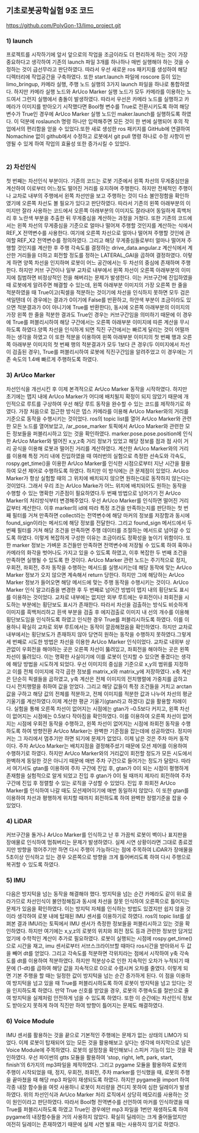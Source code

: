 ## 기초로봇공학실험 9조 코드
https://github.com/PolyGon-13/limo_project.git
</br>
### 1) launch
 프로젝트를 시작하기에 앞서 앞으로의 작업을 조금이라도 더 편리하게 하는 것이 가장 중요하다고 생각하여 기존의 launch 파일 3개를 하나하나 매번 실행해야 하는 것을 수정하는 것이 급선무라고 판단하였다. 따라서 우선 새로운 ros 패키지를 생성하여 해당 디렉터리에 작업공간을 구축하였다. 또한 start.launch 파일에 roscore 등이 있는 limo_bringup, 카메라 실행, 주행 노드 실행의 3가지 launch 파일을 하나로 통합하였다. 하지만 카메라 실행 노드와 
ArUco Marker 실행 노드가 모두 카메라를 이용하는 노드여서 그런지 실행에서 충돌이 발생하였다. 따라서 우선은 카메라 노드를 실행하고 카메라가 이미지를 받아오기 시작했다면 Bool형 변수를 True로 전환시키도록 하여 해당 변수가 True인 경우에 ArUco Marker 실행 노드인 maker.launch를 실행하도록 하였다. 이 덕분에 roslaunch 명령 하나만 입력해주면 모든 것이 한 번에 실행되어 후의 작업에서의 편리함을 얻을 수 있었다.또한 새로 생성한 ros 패키지를 GitHub에 연결하여 Nomachine 없이 github에서 수정하고 로봇에서 git pull 명령 하나로 수정 사항이 반영될 수 있게 하여 작업의 효율성 또한 증가시킬 수 있었다.</br>
</br>
### 2) 차선인식
 첫 번째는 차선인식 부분이다. 기존의 코드는 로봇 기준에서 왼쪽 차선의 무게중심만을 계산하여 이로부터 어느정도 떨어진 거리를 유지하며 주행한다. 하지만 전체적인 주행이나 교차로 내부의 주행에서 왼쪽 차선만을 보고 주행하는 것이 다소 불안정함을 확인하였기에 오른쪽 차선도 볼 필요가 있다고 판단하였다. 따라서 기존의 왼쪽 아래부분의 이미지만 잘라 사용하는 코드에서 오른쪽 아래부분의 이미지도 잘라내어 동일하게 흑백처리 후 노란색 부분을 추출한 뒤 무게중심을 계산하는 과정을 거쳤다. 또한 기존의 코드에서는 왼쪽 차선의 무게중심을 기준으로 얼마나 떨어져 주행할 것인지를 계산하는 식에서 REF_X 전역변수를 사용한다. 여기에 오른쪽 차선으로 얼마나 떨어져 주행할 것인에 관여할 REF_X2 전역변수를 정의하였다. 그리고 해당 무게중심들로부터 얼마나 떨어져 주행할 것인지를 계산한 후 주행 각속도를 결정하는 drive_data.angular.z 계산식에서 계산한 거리들을 더하고 회전할 정도를 정하는 LATERAL_GAI을 곱하여 결정하였다. 이렇게 하면 양쪽 차선을 인지하며 로봇이 어느 공간에서는 두 차선의 중심에 존재하며 주행한다. 하지만 커브 구간이나 일부 교차로 내부에서 왼쪽 차선이 오른쪽 아래부분의 이미지에 침범하면 비정상적인 전을 해버리는 문제가 발생한다. 이는 커브구간에 진입하였을 때 로봇에게 알려주면 해결할 수 있는데, 왼쪽 아래부분 이미지의 가장 오른쪽 한 줄을 적분하였을 때 True이고(픽셀을 적분하는 것이기에 차선을 인식하지 못하면 모두 검은색일텐데 이 경우에는 결과가 0이기에 False를 반환하고, 하얀색 부분이 조금이라도 있으면 적분결과가 0이 아니기에 True를 반환한다), 동시에 오른쪽 아래부분의 이미지의 가장 왼쪽 한 줄을 적분한 결과도 True인 경우는 커브구간임을 의미하기 때문에 이 경우에 True를 퍼블리시하여 해당 구간에서는 오른쪽 아래부분 이미지에 따른 계산을 무시하도록 하였다.양쪽 차선을 인식하게 되면 직진 구간에서는 빠르게 달리는 것이 어떨까 하는 생각을 하였고 이 또한 적분을 이용하여 왼쪽 아래부분 이미지의 첫 번째 행과 오른쪽 아래부분 이미지의 첫 번째 행의 적분결과가 모두 1보다 큰 경우(두 이미지에서 차선이 검출된 경우), True를 퍼블리시하여 로봇에 직진구간임을 알려주었고 이 경우에는 기존 속도의 1.4배 빠르게 주행하도록 하였다.
</br>
### 3) ArUco Marker
 차선인식을 개선시킨 후 이제 본격적으로 ArUco Marker 동작을 시작하였다. 하지만 초기에는 맵지 내에 ArUco Marker가 어디에 배치될지 확정이 되지 않았기 때문에 개인적으로 루트를 구상하여 우선 해당 루트 동작을 완수할 수 있는 코드를 제작하기로 하였다. 가장 처음으로 접근한 방식은 뎁스 카메라를 이용해 ArUco Marker와의 거리를 기준으로 동작을 수행시키는 것이었다. ros의 topic list를 열어 ArUco Marker와 관련한 모든 노드를 열어보았고, /ar_pose_marker 토픽에서 ArUco Marker와 관련한 모든 정보들을 퍼블리시하고 있는 것을 확인하였다. marker.pose.pose.position에 인식한 ArUco Marker와 떨어진 x,y,z축 거리 정보가 있었고 해당 정보를 점과 점 사이 거리 공식을 이용해 로봇과 떨어진 거리를 계산하였다. 계산한 ArUco Marker와의 거리를 이용해 특정 거리 내에 진입하였을 때 여러번의 실험으로 측정한 선속도와 각속도, rospy.get_time()을 이용한 ArUco Marker를 인식한 시점으로부터 지난 시간을 활용하여 모션 제어로 수행하도록 하였다. 하지만 이 방식에는 큰 문제점이 있었다. ArUco Marker가 항상 실험할 때의 그 위치에 배치되지 않으면 원하는대로 동작하지 않는다는 것이었다. 그래서 우리 조는 ArUco Marke가 어느 위치에 배치되어도 원하는 동작을 수행할 수 있는 명확한 기준점이 필요하였다.두 번째 방법으로 넘어가기 전 ArUco Marker의 처리방식부터 변경해주었다. 우선 ArUco Marker를 인식하면 떨어진 거리값부터 계산한다. 이후 marker의 id에 따라 특정 조건을 만족하는지를 판단하는 첫 번째 필터를 거쳐 만족하면 collect라는 전역변수에 해당 마커의 정보를 저장함과 동시에 found_sign이라는 메서드에 해당 정보를 전달한다. 그리고 found_sign 메서드에서 두 번째 필터를 거쳐 해당 조건을 만족하면 주행 데이터를 조절하는 메서드로 넘어갈 수 있도록 하였다. 이렇게 복잡하게 구성한 이유는 조금이라도 정확성을 높이기 위함이다. 또한 marker 정보는 가벼운 조건들만 만족하면 전역변수에 저장될 수 있도록 하여 혹여나 카메라의 화각을 벗어나도 가지고 있을 수 있도록 하였고, 이후 복잡한 두 번째 조건을 만족하면 실행될 수 있도록 한 것이다. ArUco Marker 관련 노드는 주기적으로 정지, 우회전, 좌회전, 주차 동작을 수행하는 메서드를 실행시키는데 해당 동작에 맞는 ArUco Marker 정보가 오지 않으면 계속해서 return 당한다. 하지만 그에 해당하는 ArUco Marker 정보가 들어오면 해당 메서드에 맞는 주행 동작을 수행시키는 것이다.
 ArUco Marker 인식 알고리즘을 변경한 후 두 번째로 넘어간 방법이 맵지 내의 횡단보도 표시를 이용하는 것이었다. 교차로 내부에는 없지만 외부 루트에는 우회전이나 좌회전을 시도하는 부분에는 횡단보도 표시가 존재한다. 따라서 차선을 검출하는 방식도 비슷하게 이미지를 흑백처리하고 흰색 부분을 검출 후 에지검출로 이미지 내 선의 개수를 이용해 횡단보도임을 인식하도록 하였고 인식한 경우 True를 퍼블리시하도록 하였다. 이를 이용하니 확실히 교차로 외부 루트에서는 동작이 깔끔해졌음을 확인하였다. 하지만 교차로 내부에서는 횡단보도가 존재하지 않아 당연히 원하는 동작을 수행하지 못하였다.그렇게 세 번째로 시도한 방법은 차선을 이용한 ArUco Marker 인식이었다. 교차로 내외부 상관없이 우회전을 해야하는 곳은 오른쪽 차선이 뚫려있고, 좌회전을 해야하는 곳은 왼쪽 차선이 뚫려있다. 이는 명확한 사실이기에 이를 로봇이 인지할 수 있으면 좋겠다는 생각에 해당 방법을 시도하게 되었다. 우선 이미지의 중심을 기준으로 x,y의 범위를 지정하고 이를 전체 이미지에 각각 곱한 정보를 matrix_x와 matrix_y에 저장하였다. x축 계산은 단순히 픽셀들을 곱하였고, y축 계산은 전체 이미지의 전치행렬에 가중치를 곱하고 다시 전치행렬을 취하여 값을 얻었다. 그리고 해당 값들이 특정 조건들을 거치고 arctan 값을 구하고 해당 값의 전체를 적분하고, 전체 이미지를 적분한 값과 나누어 차선의 평균 기울기를 계산하였다.이제 계산한 평균 기울기(gtan라고 하겠다) 값을 활용할 차례이다. 실험을 통해 오른쪽 차선이 없어지는 시점에는 gtan가 –0.5보다 커지고, 왼쪽 차선이 없어지는 시점에는 0.5보다 작아짐을 확인하였다. 이를 이용하여 오른쪽 차선이 없어지는 시점에 우회전 동작을 수행하고, 왼쪽 차선이 없어지는 시점에 좌회전 동작을 수행하도록 하여 방향전환 ArUco Marker는 완벽한 기준점을 잡는데에 성공하였다. 정지마커는 그 자리에서 멈추기만 하면 되기에 문제가 없었다. 이제 남은 것은 주차 마커 동작이다. 주차 ArUco Marker는 배치지점을 결정해주셨기 때문에 모션 제어를 이용하여 수행하기로 하였다. 하지만 ArUco Marker와의 거리값이 회전할 정도가 모든 시도에서 완벽하게 동일한 것은 아니기 때문에 매번 주차 구간으로 들어가는 정도가 달랐다. 따라서 여기서도 gtan를 이용하여 주차 구간에 진입 후, gtan가 0이 되는 시점이 평행하게 존재함을 실험적으로 알게 되었고 진입 후 gtan가 0이 될 때까지 제자리 회전하여 주차구간에 진입 후 정렬할 수 있는 로직을 구성할 수 있었다. 진입 후 좌회전 ArUco Marker를 인식하여 나갈 때도 모션제어이기에 매번 동일하지 않았다. 이 또한 gtan를 이용하여 차선과 평행하게 위치할 때까지 회전하도록 하여 완벽한 정렬기준을 잡을 수 있었다.
 </br>
 ### 4) LiDAR
 커브구간을 돌거나 ArUco Marker를 인식하고 난 후 가끔씩 로봇이 벽이나 표지판을 장애물로 인식하여 멈춰버리는 문제가 발생하였다. 실제 시연 상황이라면 그대로 종료겠지만 방향을 꺾어주기만 하면 다시 주행이 가능하다는 점에 주목하여 LiDAR가 장애물을 5초이상 인식하고 있는 경우 오른쪽으로 방향을 크게 틀어버리도록 하여 다시 주행으로 복귀할 수 있도록 하였다.
 </br>
### 5) IMU
 다음은 방지턱을 넘는 동작을 해결해야 했다. 방지턱을 넘는 순간 카메라도 같이 위로 올라가므로 차선인식이 불안정해짐과 동시에 차선을 잘못 인식하여 오른쪽으로 틀어지는 문제가 있음을 확인하였다. 이는 방지턱 자체를 인식하는 방법도 있겠지만 쉽지 않을 것이라 생각하여 로봇 내에 탑재된 IMU 센서를 이용하기로 하였다. ros의 topic list를 살펴본 결과 IMU라는 토픽에서 IMU 센서가 측정한 정보들을 퍼블리시하고 있는 것을 확인하였다. 하지만 여기에는 x,y,z의 로봇의 위치와 회전 정도 등과 관련한 정보만 담겨있었기에 수학적인 계산이 추가로 필요하였다. 로봇이 실행되는 시점에 rospy.get_time()으로 시간을 재고, imu 센서로부터 서브스크라이브할 때마다 ros시간을 받아와서 두 값을 빼어 dt를 얻었다. 그리고 각속도를 적분하면 각위치라는 점에서 시작하여 y축 각속도를 dt를 이용하여 적분하였다. 하지만 적분상수로 인한 지속적인 오차가 누적되기 때문에 (1-dt)를 곱하여 해당 값을 지속적으로 0으로 수렴시켜 오차를 줄였다. 이렇게 되면 기본 주행을 할 때는 일정한 값이 방지턱을 넘는 순간 증가하게 된다. 이 점을 이용하여 방지턱을 넘고 있을 때 True를 퍼블리시하도록 하여 로봇이 방지턱을 넘고 있다는 것을 인지하도록 하였다. 만약 True 신호를 받았을 경우, 로봇의 주행속도를 절반으로 줄여 방지턱을 실제처럼 안전하게 넘을 수 있도록 하였다. 또한 이 순간에는 차선인식 정보도 받아오지 못하게 하여 직진만 하여 방향이 틀어지는 문제도 해결하였다.
 </br>
 ### 6) Voice Module
 IMU 센서를 활용하는 것을 끝으로 기본적인 주행에는 문제가 없는 상태의 LIMO가 되었다. 이제 로봇이 탑재되어 있는 모든 것을 활용해보고 싶다는 생각에 마지막으로 남은 Voice Module에 주목하였다. 로봇의 설정창을 확인해보니 스피커 기능이 있는 것을 확인하였다. 우선 파이썬의 gtts 모듈을 활용하여 ‘stop, right, left, park, start, finish’의 6가지의 mp3파일을 제작하였다. 그리고 pygame 모듈을 활용하여 로봇의 주행이 시작되었을 때, 정지, 우회전, 좌회전, 주차 marker를 인식했을 때, 로봇의 주행을 끝마쳤을 때 해당 mp3 파일이 재생되도록 하였다. 하지만 pygame을 import 하여 각종 내장 함수들을 여럿 사용하니 로봇이 처리량을 견디지 못하여 심한 딜레이가 발생하였다. 위의 차선인식과 ArUco Marker 처리 로직에서 상당히 메모리를 사용하는 것이 원인이라고 판단하였다. 따라서 Bool형 전역변수를 선언하여 마커를 인식하였을 때 True를 퍼블리시하도록 하였고 True인 경우에만 mp3 파일을 1번만 재생하도록 하여 pygame의 내장함수들을 거의 사용하지 않았다. 확실히 딜레이는 크게 줄어들었지만 여전히 딜레이는 존재하였기 때문에 실제 시연 발표 때는 사용하지 않기로 하였다.
